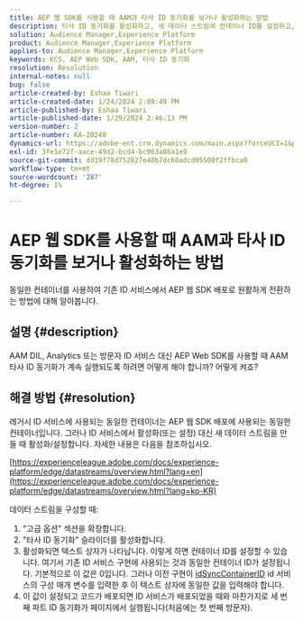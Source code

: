 ```yaml
---
title: AEP 웹 SDK를 사용할 때 AAM과 타사 ID 동기화를 보거나 활성화하는 방법
description: 타사 ID 동기화를 활성화하고, 새 데이터 스트림에 컨테이너 ID를 설정하고, 효과적인 동기화를 위해 코드를 배포하는 방법을 알아봅니다.
solution: Audience Manager,Experience Platform
product: Audience Manager,Experience Platform
applies-to: Audience Manager,Experience Platform
keywords: KCS, AEP Web SDK, AAM, 타사 ID 동기화
resolution: Resolution
internal-notes: null
bug: false
article-created-by: Eshaa Tiwari
article-created-date: 1/24/2024 2:09:49 PM
article-published-by: Eshaa Tiwari
article-published-date: 1/29/2024 2:46:13 PM
version-number: 2
article-number: KA-20248
dynamics-url: https://adobe-ent.crm.dynamics.com/main.aspx?forceUCI=1&pagetype=entityrecord&etn=knowledgearticle&id=49c7e139-c2ba-ee11-a569-6045bd006268
exl-id: 3fe1e72f-aace-49d2-bcd4-bc063a86a1e9
source-git-commit: dd19f78d752827e48b7dc68adcd95500f2ffbca0
workflow-type: tm+mt
source-wordcount: '287'
ht-degree: 1%

---
```


# AEP 웹 SDK를 사용할 때 AAM과 타사 ID 동기화를 보거나 활성화하는 방법


동일한 컨테이너를 사용하여 기존 ID 서비스에서 AEP 웹 SDK 배포로 원활하게 전환하는 방법에 대해 알아봅니다.

## 설명 {#description}

AAM DIL, Analytics 또는 방문자 ID 서비스 대신 AEP Web SDK를 사용할 때 AAM 타사 ID 동기화가 계속 실행되도록 하려면 어떻게 해야 합니까? 어떻게 켜죠?

## 해결 방법 {#resolution}


레거시 ID 서비스에 사용되는 동일한 컨테이너는 AEP 웹 SDK 배포에 사용되는 동일한 컨테이너입니다. 그러나 ID 서비스에서 활성화(또는 설정) 대신 새 데이터 스트림을 만들 때 활성화/설정합니다. 자세한 내용은 다음을 참조하십시오.

[https://experienceleague.adobe.com/docs/experience-platform/edge/datastreams/overview.html?lang=en](https://experienceleague.adobe.com/docs/experience-platform/edge/datastreams/overview.html?lang=ko-KR)

데이터 스트림을 구성할 때:

1. &quot;고급 옵션&quot; 섹션을 확장합니다.
2. &quot;타사 ID 동기화&quot; 슬라이더를 활성화합니다.
3. 활성화되면 텍스트 상자가 나타납니다. 이렇게 하면 컨테이너 ID를 설정할 수 있습니다. 여기서 기존 ID 서비스 구현에 사용되는 것과 동일한 컨테이너 ID가 설정됩니다. 기본적으로 이 값은 0입니다. 그러나 이전 구현이 [idSyncContainerID](https://experienceleague.adobe.com/docs/id-service/using/id-service-api/configurations/idsyncontainerid.html?lang=en) id 서비스의 구성 매개 변수를 입력한 후 이 텍스트 상자에 동일한 값을 입력해야 합니다.
4. 이 값이 설정되고 코드가 배포되면 ID 서비스가 배포되었을 때와 마찬가지로 세 번째 파트 ID 동기화가 페이지에서 실행됩니다(처음에는 첫 번째 방문자).
